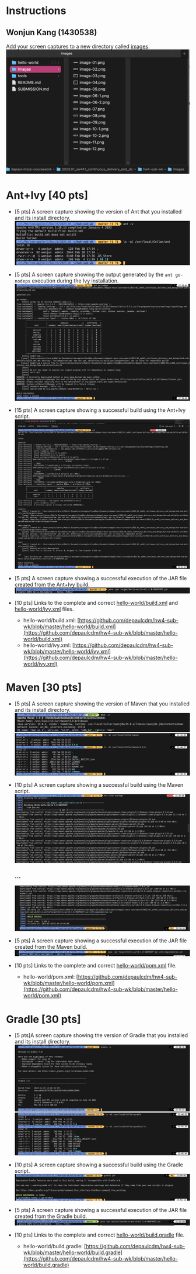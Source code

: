# Instructions

## Wonjun Kang (1430538)

Add your screen captures to a new directory called [images](images).
![Screen Capture #1](images/image-01M.png)

<!-- **HINT:** Embed your screen captures as requested in the sections below. You can embed the image using the following syntax:

```
![Screen Capture #1](images/my-screen-capture.jpg)
```

The first argument is the Alt-text for the image. The second argument is the path to the image. Make sure your images are readable and that you save them in a JPG or PNG format. -->

# Ant+Ivy [40 pts]

- [5 pts] A screen capture showing the version of Ant that you installed and its install directory.
  ![Screen Capture #2](images/image-02.png)

- [5 pts] A screen capture showing the output generated by the `ant go-nodeps` execution during the Ivy installation.
  ![Screen Capture #3](images/image-03.png)

- [15 pts] A screen capture showing a successful build using the Ant+Ivy script.
  ![Screen Capture #4](images/image-04.png)
  
- [5 pts] A screen capture showing a successful execution of the JAR file created from the Ant+Ivy build.
  ![Screen Capture #5](images/image-05.png)

- [10 pts] Links to the complete and correct [hello-world/build.xml](hello-world/build.xml) and [hello-world/ivy.xml](hello-world/ivy.xml) files.
  - hello-world/build.xml: [https://github.com/depaulcdm/hw4-sub-wk/blob/master/hello-world/build.xml](https://github.com/depaulcdm/hw4-sub-wk/blob/master/hello-world/build.xml)
  - hello-world/ivy.xml: [https://github.com/depaulcdm/hw4-sub-wk/blob/master/hello-world/ivy.xml](https://github.com/depaulcdm/hw4-sub-wk/blob/master/hello-world/ivy.xml)

# Maven [30 pts]

- [5 pts] A screen capture showing the version of Maven that you installed and its install directory.
  ![Screen Capture #6-1](images/image-06-1.png)
  ![Screen Capture #6-2](images/image-06-2.png)

- [10 pts] A screen capture showing a successful build using the Maven script.
  ![Screen Capture #7](images/image-07.png)
  ### ...
  ![Screen Capture #8](images/image-08.png)

- [5 pts] A screen capture showing a successful execution of the JAR file created from the Maven build.
  ![Screen Capture #9](images/image-09.png)

- [10 pts] Links to the complete and correct [hello-world/pom.xml](hello-world/pom.xml) file.
  - hello-world/pom.xml: [https://github.com/depaulcdm/hw4-sub-wk/blob/master/hello-world/pom.xml](https://github.com/depaulcdm/hw4-sub-wk/blob/master/hello-world/pom.xml)


# Gradle [30 pts]

- [5 pts]A screen capture showing the version of Gradle that you installed and its install directory.
  ![Screen Capture #10-1](images/image-10-1.png)
  ![Screen Capture #10-2](images/image-10-2.png)

- [10 pts] A screen capture showing a successful build using the Gradle script.
  ![Screen Capture #11](images/image-11.png)

- [5 pts] A screen capture showing a successful execution of the JAR file created from the Gradle build.
  ![Screen Capture #12](images/image-12.png)

- [10 pts] Links to the complete and correct [hello-world/build.gradle](hello-world/build.gradle) file.
  - hello-world/build.gradle: [https://github.com/depaulcdm/hw4-sub-wk/blob/master/hello-world/build.gradle](https://github.com/depaulcdm/hw4-sub-wk/blob/master/hello-world/build.gradle)

